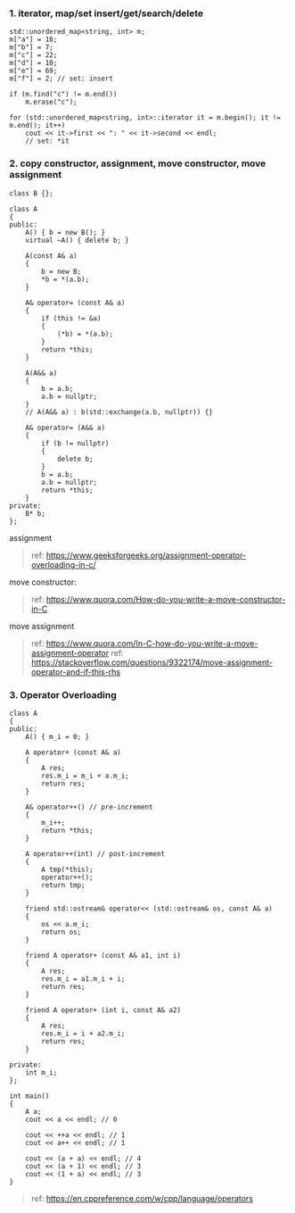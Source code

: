 ### 1. iterator, map/set insert/get/search/delete
```
std::unordered_map<string, int> m;
m["a"] = 18;
m["b"] = 7;
m["c"] = 22;
m["d"] = 10;
m["e"] = 69;
m["f"] = 2; // set: insert

if (m.find("c") != m.end())
    m.erase("c"); 

for (std::unordered_map<string, int>::iterator it = m.begin(); it != m.end(); it++)
    cout << it->first << ": " << it->second << endl;
    // set: *it
```

### 2. copy constructor, assignment, move constructor, move assignment
```
class B {};

class A
{
public:
    A() { b = new B(); }
    virtual ~A() { delete b; }
    
    A(const A& a) 
    {  
        b = new B;
        *b = *(a.b);
    }
    
    A& operator= (const A& a)
    {
        if (this != &a)
        {
            (*b) = *(a.b);
        }
        return *this;
    }
    
    A(A&& a)
    {
        b = a.b;
        a.b = nullptr;
    }
    // A(A&& a) : b(std::exchange(a.b, nullptr)) {}
    
    A& operator= (A&& a)
    {
        if (b != nullptr)
        {
            delete b;
        }
        b = a.b;
        a.b = nullptr;
        return *this;
    }
private:
    B* b;
};
```
assignment
> ref: https://www.geeksforgeeks.org/assignment-operator-overloading-in-c/

move constructor:
> ref: https://www.quora.com/How-do-you-write-a-move-constructor-in-C

move assignment
> ref: https://www.quora.com/In-C-how-do-you-write-a-move-assignment-operator
> ref: https://stackoverflow.com/questions/9322174/move-assignment-operator-and-if-this-rhs

### 3. Operator Overloading
```
class A
{
public:
    A() { m_i = 0; }
    
    A operator+ (const A& a) 
    { 
        A res;
        res.m_i = m_i + a.m_i;
        return res;
    }
    
    A& operator++() // pre-increment
    {
        m_i++;
        return *this;
    }
    
    A operator++(int) // post-increment
    {
        A tmp(*this);
        operator++();
        return tmp;
    }
    
    friend std::ostream& operator<< (std::ostream& os, const A& a)
    {
        os << a.m_i;
        return os;
    }
    
    friend A operator+ (const A& a1, int i)
    {
        A res;
        res.m_i = a1.m_i + i;
        return res;
    }
    
    friend A operator+ (int i, const A& a2)
    {
        A res;
        res.m_i = i + a2.m_i;
        return res;
    }
    
private:
    int m_i;
};

int main()
{
    A a;
    cout << a << endl; // 0
    
    cout << ++a << endl; // 1
    cout << a++ << endl; // 1

    cout << (a + a) << endl; // 4
    cout << (a + 1) << endl; // 3
    cout << (1 + a) << endl; // 3
}
```
> ref: https://en.cppreference.com/w/cpp/language/operators

